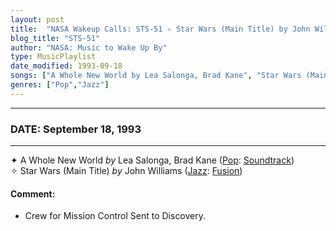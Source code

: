 ```yaml
---
layout: post
title:  "NASA Wakeup Calls: STS-51 ✧ Star Wars (Main Title) by John Williams ⊹ September 18, 1993"
blog_title: "STS-51"
author: "NASA: Music to Wake Up By"
type: MusicPlaylist
date_modified: 1993-09-18
songs: ["A Whole New World by Lea Salonga, Brad Kane", "Star Wars (Main Title) by John Williams"]
genres: ["Pop","Jazz"]
---
```


----
### DATE: September 18, 1993
----
✦ A Whole New World *by* Lea Salonga, Brad Kane ([Pop](https://www.discogs.com/genre/Pop): [Soundtrack](https://www.discogs.com/style/Soundtrack)) <a target="blank_" href="https://www.discogs.com/Lea-Salonga-And-Brad-Kane-A-Whole-New-World/release/14466839">
    <i class="fas fa-compact-disc"
       title="Discogs entry for this song"
       alt="Discogs entry for this song"
       style="font-size: 1.1em;"></i></a>
      &nbsp;<br />
✧ Star Wars (Main Title) *by* John Williams ([Jazz](https://www.discogs.com/genre/Jazz): [Fusion](https://www.discogs.com/style/Fusion)) <a target="blank_" href="https://www.discogs.com/John-Williams-4-The-London-Symphony-Orchestra-Cantina-Band-Main-Title-Star-Wars/release/2582867">
    <i class="fas fa-compact-disc"
       title="Discogs entry for this song"
       alt="Discogs entry for this song"
       style="font-size: 1.1em;"></i></a>
    

#### Comment:
* Crew for Mission Control
Sent to Discovery.



<br/>
<center>
	<a target="_blank"
	   href="https://twitter.com/intent/tweet?hashtags=Space,NASA,Playlist,NASAWakeupCalls,SpaceProgram&text=🚀 {{ page.author}}, '{{ page.songs.first }}' {{ page.title }}, {{ page.date | date: '%B %d, %Y' }}, {{ site.url }}{{ page.url }}&via=nasawakeupcalls"><i class="fab fa-twitter" title="Tweet this page" alt="Tweet this page" style="font-size: 1.3em;"></i></a>
	&nbsp; 	<i class="fas fa-user-astronaut" style="font-size: 1.5em;"></i> &nbsp;
    <a id="custom_amazon_link"
       type="amzn" search="#"
       category="popular music">
    <i class="fab fa-amazon" style="font-size: 1.3em;"></i></a>
</center>

<!-- Randomly resolve an individual entry from a song array -->
<script src="/assets/javascript/seedrandom.min.js"></script>
<script>
  var wake_me_up = ["A Whole New World by Lea Salonga, Brad Kane", "Star Wars (Main Title) by John Williams"];
  var prng = new Math.seedrandom();
  function randomSong() {
    song = wake_me_up[Math.floor(Math.random() * wake_me_up.length)];
    var amazon_link = document.getElementById("custom_amazon_link");
    amazon_link.setAttribute("search", song);
  }
  window.onload = randomSong();
</script>
